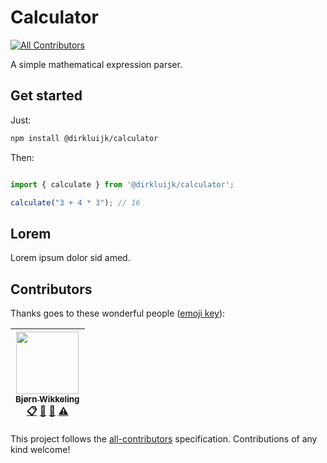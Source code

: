 # Calculator
[![All Contributors](https://img.shields.io/badge/all_contributors-1-orange.svg?style=flat-square)](#contributors)

A simple mathematical expression parser.

## Get started

Just:
```bash
npm install @dirkluijk/calculator
```

Then:

```javascript

import { calculate } from '@dirkluijk/calculator';

calculate("3 + 4 * 3"); // 16
```

## Lorem

Lorem ipsum dolor sid amed.
## Contributors

Thanks goes to these wonderful people ([emoji key](https://github.com/kentcdodds/all-contributors#emoji-key)):

<!-- ALL-CONTRIBUTORS-LIST:START - Do not remove or modify this section -->
<!-- prettier-ignore -->
| [<img src="https://avatars3.githubusercontent.com/u/905811?v=4" width="100px;"/><br /><sub><b>Bjørn Wikkeling</b></sub>](http://bjorn.wikkeling.com)<br />[📋](#eventOrganizing-magikMaker "Event Organizing") [🤔](#ideas-magikMaker "Ideas, Planning, & Feedback") [📢](#talk-magikMaker "Talks") [⚠️](https://github.com/dirkluijk/ts-calculator/commits?author=magikMaker "Tests") |
| :---: |
<!-- ALL-CONTRIBUTORS-LIST:END -->

This project follows the [all-contributors](https://github.com/kentcdodds/all-contributors) specification. Contributions of any kind welcome!
